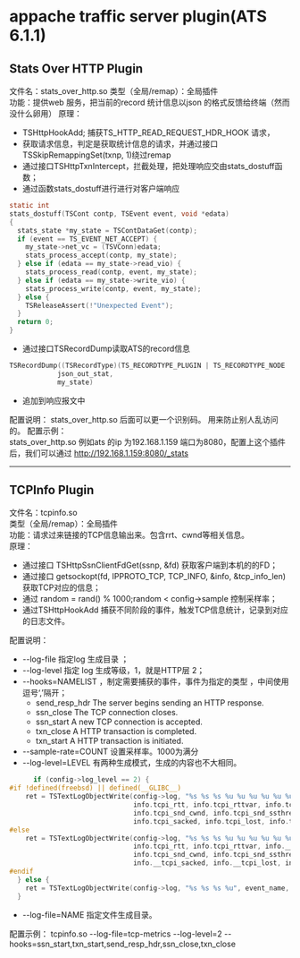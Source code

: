 # appache traffic server plugin(ATS 6.1.1)
## Stats Over HTTP Plugin
文件名：stats_over_http.so 
类型（全局/remap）：全局插件  
功能：提供web 服务，把当前的record 统计信息以json 的格式反馈给终端（然而没什么卵用） 
原理：  
* TSHttpHookAdd; 捕获TS_HTTP_READ_REQUEST_HDR_HOOK 请求，
* 获取请求信息，判定是获取统计信息的请求，并通过接口 TSSkipRemappingSet(txnp, 1)绕过remap 
* 通过接口TSHttpTxnIntercept，拦截处理，把处理响应交由stats_dostuff函数；
* 通过函数stats_dostuff进行进行对客户端响应  
```c
static int
stats_dostuff(TSCont contp, TSEvent event, void *edata)
{
  stats_state *my_state = TSContDataGet(contp);
  if (event == TS_EVENT_NET_ACCEPT) {
    my_state->net_vc = (TSVConn)edata;
    stats_process_accept(contp, my_state);
  } else if (edata == my_state->read_vio) {
    stats_process_read(contp, event, my_state);
  } else if (edata == my_state->write_vio) {
    stats_process_write(contp, event, my_state);
  } else {
    TSReleaseAssert(!"Unexpected Event");
  }
  return 0;
}
```  
* 通过接口TSRecordDump读取ATS的record信息
```c 
TSRecordDump((TSRecordType)(TS_RECORDTYPE_PLUGIN | TS_RECORDTYPE_NODE | TS_RECORDTYPE_PROCESS), 
            json_out_stat,
            my_state)
```
* 追加到响应报文中

配置说明： 
 stats_over_http.so 后面可以更一个识别码。 用来防止别人乱访问的。
配置示例：  
stats_over_http.so 
例如ats 的ip 为192.168.1.159 端口为8080，配置上这个插件后，我们可以通过 http://192.168.1.159:8080/_stats
***
## TCPInfo Plugin  
文件名：tcpinfo.so  
类型（全局/remap）：全局插件  
功能：请求过来链接的TCP信息输出来。包含rrt、cwnd等相关信息。  
原理：  
* 通过接口 TSHttpSsnClientFdGet(ssnp, &fd) 获取客户端到本机的的FD；
* 通过接口 getsockopt(fd, IPPROTO_TCP, TCP_INFO, &info, &tcp_info_len)  获取TCP对应的信息；
* 通过 random = rand() % 1000;random < config->sample 控制采样率；
* 通过TSHttpHookAdd 捕获不同阶段的事件，触发TCP信息统计，记录到对应的日志文件。

配置说明： 
* --log-file 指定log 生成目录  ；
* --log-level 指定 log 生成等级，1，就是HTTP层 2；
* --hooks=NAMELIST ，制定需要捕获的事件，事件为指定的类型 ，中间使用逗号‘,’隔开；
   * send_resp_hdr	The server begins sending an HTTP response.
   * ssn_close	The TCP connection closes.
   * ssn_start	A new TCP connection is accepted.
   * txn_close	A HTTP transaction is completed.
   * txn_start	A HTTP transaction is initiated.  
* --sample-rate=COUNT  设置采样率。1000为满分 
* --log-level=LEVEL 有两种生成模式，生成的内容也不大相同。  
```c
      if (config->log_level == 2) {
#if !defined(freebsd) || defined(__GLIBC__)
    ret = TSTextLogObjectWrite(config->log, "%s %s %s %u %u %u %u %u %u %u %u %u %u %u %u", event_name, client_str, server_str,
                               info.tcpi_rtt, info.tcpi_rttvar, info.tcpi_last_data_sent, info.tcpi_last_data_recv,
                               info.tcpi_snd_cwnd, info.tcpi_snd_ssthresh, info.tcpi_rcv_ssthresh, info.tcpi_unacked,
                               info.tcpi_sacked, info.tcpi_lost, info.tcpi_retrans, info.tcpi_fackets);
#else
    ret = TSTextLogObjectWrite(config->log, "%s %s %s %u %u %u %u %u %u %u %u %u %u %u %u", event_name, client_str, server_str,
                               info.tcpi_rtt, info.tcpi_rttvar, info.__tcpi_last_data_sent, info.tcpi_last_data_recv,
                               info.tcpi_snd_cwnd, info.tcpi_snd_ssthresh, info.__tcpi_rcv_ssthresh, info.__tcpi_unacked,
                               info.__tcpi_sacked, info.__tcpi_lost, info.__tcpi_retrans, info.__tcpi_fackets);
#endif
  } else {
    ret = TSTextLogObjectWrite(config->log, "%s %s %s %u", event_name, client_str, server_str, info.tcpi_rtt);
  } 
 ```
* --log-file=NAME 指定文件生成目录。

配置示例： 
tcpinfo.so --log-file=tcp-metrics --log-level=2 --hooks=ssn_start,txn_start,send_resp_hdr,ssn_close,txn_close  



